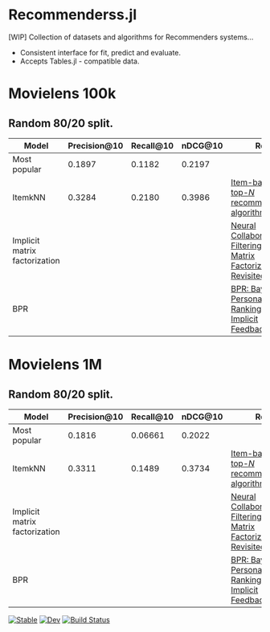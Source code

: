 # Recommenderss.jl
[WIP]
Collection of datasets and algorithms for Recommenders systems...

- Consistent interface for fit, predict and evaluate.
- Accepts Tables.jl - compatible data.

# Movielens 100k
## Random 80/20 split.

| Model | Precision@10 | Recall@10 | nDCG@10 | Ref. |
|-------| -------------| ----------| ------- | ---- |
| Most popular | 0.1897 | 0.1182 | 0.2197 ||
| ItemkNN | 0.3284 | 0.2180 | 0.3986| [Item-based top-<i>N</i> recommendation algorithms](https://doi.org/10.1145/963770.963776) |
| Implicit matrix factorization | | | | [Neural Collaborative Filtering vs. Matrix Factorization Revisited](http://arxiv.org/abs/2005.09683) |
| BPR | | | | [BPR: Bayesian Personalized Ranking from Implicit Feedback](http://arxiv.org/abs/1205.2618)


# Movielens 1M
## Random 80/20 split.

| Model | Precision@10 | Recall@10 | nDCG@10 | Ref. |
|-------| -------------| ----------| ------- | ---- |
| Most popular | 0.1816 | 0.06661 | 0.2022 ||
| ItemkNN | 0.3311 | 0.1489 | 0.3734 | [Item-based top-<i>N</i> recommendation algorithms](https://doi.org/10.1145/963770.963776) |
| Implicit matrix factorization | | | | [Neural Collaborative Filtering vs. Matrix Factorization Revisited](http://arxiv.org/abs/2005.09683) |
| BPR | | | | [BPR: Bayesian Personalized Ranking from Implicit Feedback](http://arxiv.org/abs/1205.2618)

[![Stable](https://img.shields.io/badge/docs-stable-blue.svg)](https://yng87.github.io/Recommenders.jl/stable)
[![Dev](https://img.shields.io/badge/docs-dev-blue.svg)](https://yng87.github.io/Recommenders.jl/dev)
[![Build Status](https://github.com/yng87/Recommenders.jl/workflows/CI/badge.svg)](https://github.com/yng87/Recommenders.jl/actions)